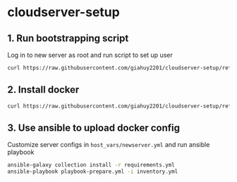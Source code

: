 # cloudserver-setup

## 1. Run bootstrapping script

Log in to new server as root and run script to set up user

```sh
curl https://raw.githubusercontent.com/giahuy2201/cloudserver-setup/refs/heads/main/scripts/bootstrap.sh | sh
```

## 2. Install docker

```sh
curl https://raw.githubusercontent.com/giahuy2201/cloudserver-setup/refs/heads/main/scripts/install-docker-debian.sh | sh
```

## 3. Use ansible to upload docker config

Customize server configs in `host_vars/newserver.yml` and run ansible playbook

```sh
ansible-galaxy collection install -r requirements.yml
ansible-playbook playbook-prepare.yml -i inventory.yml
```